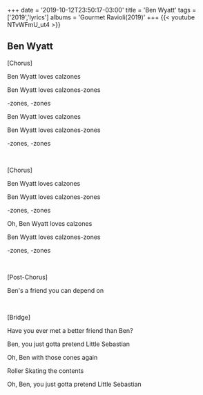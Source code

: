 +++
date = '2019-10-12T23:50:17-03:00'
title = 'Ben Wyatt'
tags = ['2019','lyrics']
albums = 'Gourmet Ravioli(2019)'
+++
{{< youtube NTvWFmU_ut4 >}}

## Ben Wyatt

[Chorus]

Ben Wyatt loves calzones

Ben Wyatt loves calzones-zones

-zones, -zones

Ben Wyatt loves calzones

Ben Wyatt loves calzones-zones

-zones, -zones

&nbsp;

[Chorus]

Ben Wyatt loves calzones

Ben Wyatt loves calzones-zones

-zones, -zones

Oh, Ben Wyatt loves calzones

Ben Wyatt loves calzones-zones

-zones, -zones

&nbsp;

[Post-Chorus]

Ben's a friend you can depend on

&nbsp;

[Bridge]

Have you ever met a better friend than Ben?

Ben, you just gotta pretend Little Sebastian

Oh, Ben with those cones again

Roller Skating the contents

Oh, Ben, you just gotta pretend Little Sebastian